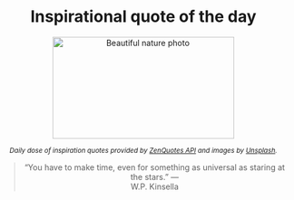 
<div align="center">

# Inspirational quote of the day

<img src="./data/photo.jpeg" alt="Beautiful nature photo" width="320" height="180">

<sub><i>Daily dose of inspiration quotes provided by [ZenQuotes API](https://zenquotes.io/) and images by [Unsplash](https://unsplash.com/).</i></sub>


<blockquote>&ldquo;You have to make time, even for something as universal as staring at the stars.&rdquo; &mdash; <footer>W.P. Kinsella</footer></blockquote>

</div>

